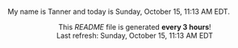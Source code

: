 My name is Tanner and today is Sunday, October 15, 11:13 AM EDT.

<p align="center">This <i>README</i> file is generated <b>every 3 hours</b>!</br>Last refresh: Sunday, October 15, 11:13 AM EDT<br /></p>
